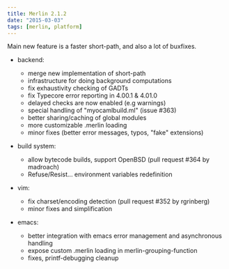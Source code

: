 ```yaml
---
title: Merlin 2.1.2
date: "2015-03-03"
tags: [merlin, platform]
---
```


Main new feature is a faster short-path, and also a lot of buxfixes.

+ backend:
  - merge new implementation of short-path
  - infrastructure for doing background computations
  - fix exhaustivity checking of GADTs
  - fix Typecore error reporting in 4.00.1 & 4.01.0
  - delayed checks are now enabled (e.g warnings)
  - special handling of "myocamlbuild.ml" (issue #363)
  - better sharing/caching of global modules
  - more customizable .merlin loading
  - minor fixes (better error messages, typos, "fake" extensions)

+ build system:
  - allow bytecode builds, support OpenBSD (pull request #364 by madroach)
  - Refuse/Resist... environment variables redefinition

+ vim:
  - fix charset/encoding detection (pull request #352 by rgrinberg)
  - minor fixes and simplification

+ emacs:
  - better integration with emacs error management and asynchronous handling
  - expose custom .merlin loading in merlin-grouping-function
  - fixes, printf-debugging cleanup